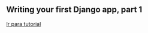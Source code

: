 ## Writing your first Django app, part 1
[Ir para tutorial](https://docs.djangoproject.com/en/4.2/intro/tutorial01/)
